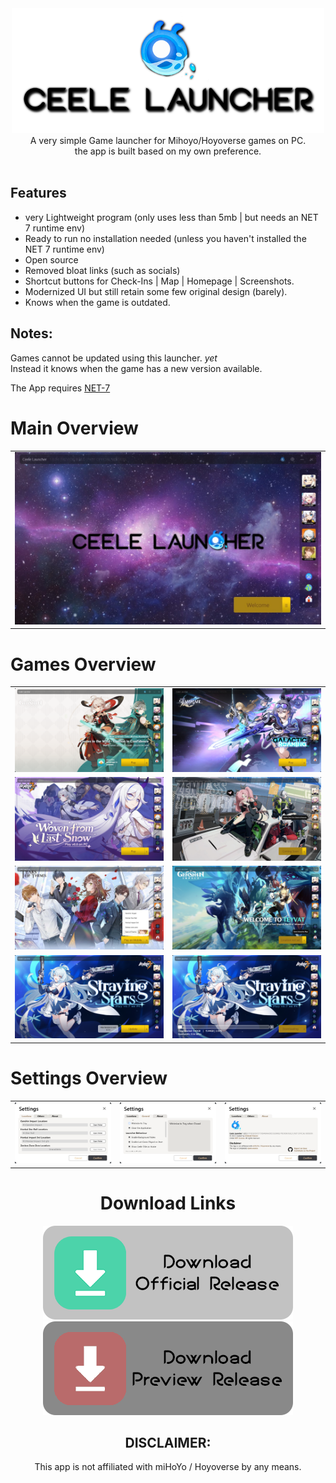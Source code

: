 <div align="center">
<img src="readme/CeeleLauncher.png" height="200"><br>
A very simple Game launcher for Mihoyo/Hoyoverse games on PC.<br>
the app is built based on my own preference.
</div>
<br>

## Features
- very Lightweight program (only uses less than 5mb | but needs an NET 7 runtime env)
- Ready to run no installation needed (unless you haven't installed the NET 7 runtime env)
- Open source
- Removed bloat links (such as socials)
- Shortcut buttons for Check-Ins | Map | Homepage | Screenshots.
- Modernized UI but still retain some few original design (barely).
- Knows when the game is outdated.

## Notes:
Games cannot be updated using this launcher. *yet*<br>
Instead it knows when the game has a new version available.

The App requires [NET-7](https://download.visualstudio.microsoft.com/download/pr/4b99bbc8-917a-417c-907b-d408341726a5/78b225344fbb9b80d3da3681e1d20d68/dotnet-runtime-7.0.5-win-x64.exe)

# Main Overview
| |
|-|
|![](readme/MainOverview/main.jpg)|

# Games Overview
| | |
|-|-|
|![](readme/MainOverview/genshin.jpg)|![](readme/MainOverview/StarRail.jpg)|
|![](readme/MainOverview/hi3.jpg)|![](readme/MainOverview/zzz.jpg)|
|![](readme/MainOverview/tot.jpg)|![](readme/MainOverview/missingLocation.jpg)|
|![](readme/MainOverview/update.jpg)|![](readme/MainOverview/downloading.jpg)|

# Settings Overview
 | | | |
|-|-|-|
|![](readme/SettingsOverview/Location.jpg)|![](readme/SettingsOverview/General.jpg)|![](readme/SettingsOverview/About.jpg)|

<div align="center">

# Download Links
[![](readme/Release.png)](https://github.com/IchimakiKasura/CeeleLauncher/releases/latest/download/HoyoLauncher.exe) <br>
[![](readme/Preview.png)](https://github.com/IchimakiKasura/CeeleLauncher/releases/download/v1.8.705.4-previewbuild/CeeleLauncher.exe)

## DISCLAIMER:
This app is not affiliated with miHoYo / Hoyoverse by any means.
</div>